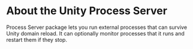 # About the Unity Process Server

Process Server package lets you run external processes that can survive Unity domain reload. It can optionally monitor processes that it runs and restart them if they stop.